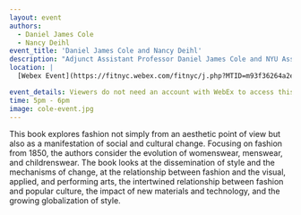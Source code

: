 ```yaml
---
layout: event
authors:
  - Daniel James Cole
  - Nancy Deihl
event_title: 'Daniel James Cole and Nancy Deihl'
description: "Adjunct Assistant Professor Daniel James Cole and NYU Assistant Professor Nancy Deihl talks about their book, The History of Modern Fashion"
location: |
  [Webex Event](https://fitnyc.webex.com/fitnyc/j.php?MTID=m93f36264a2eb8092e21895fe77aa0612)

event_details: Viewers do not need an account with WebEx to access this event. After clicking the link, the event can be viewed either through your web browser or by downloading the WebEx desktop application. If this is your first time using WebEx, please plan on joining the event several minutes before the starting time to troubleshoot any issues.
time: 5pm - 6pm
image: cole-event.jpg
---
```

This book explores fashion not simply from an aesthetic point of view but also as a manifestation of social and cultural change.  Focusing on fashion from 1850, the authors consider the evolution of womenswear, menswear, and childrenswear. The book looks at the dissemination of style and the mechanisms of change, at the relationship between fashion and the visual, applied, and performing arts, the intertwined relationship between fashion and popular culture, the impact of new materials and technology, and the growing globalization of style.
